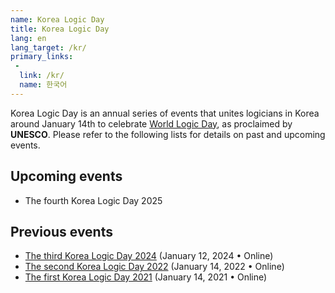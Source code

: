```yaml
---
name: Korea Logic Day
title: Korea Logic Day
lang: en
lang_target: /kr/
primary_links:
 - 
  link: /kr/
  name: 한국어
---
```



Korea Logic Day is an annual series of events that unites logicians in Korea around January 14th to celebrate [World Logic Day](https://www.unesco.org/en/days/world-logic), as proclaimed by **UNESCO**. 
Please refer to the following lists for details on past and upcoming events.

## Upcoming events

- The fourth Korea Logic Day 2025


## Previous events

- [The third Korea Logic Day 2024](2024) (January 12, 2024 • Online)
- [The second Korea Logic Day 2022](2022) (January 14, 2022 • Online)
- [The first Korea Logic Day 2021](2021) (January 14, 2021 • Online)



